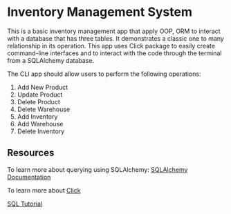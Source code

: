 
# Inventory Management System



This is a basic inventory management app that apply OOP, ORM to interact with a database that has three tables. It demonstrates a classic one to many relationship in its operation. This app uses Click package to easily create command-line interfaces and to interact with the code through the terminal from a SQLAlchemy database.

The CLI app should allow users to perform the following operations:

1. Add New Product
2. Update Product
3. Delete Product
4. Delete Warehouse
5. Add Inventory
6. Add Warehouse
7. Delete Inventory


## Resources

To learn more about querying using SQLAlchemy: [SQLAlchemy Documentation](https://www.sqlalchemy.org/)

To learn more about [Click](https://click.palletsprojects.com/en/8.1.x/)

[SQL Tutorial](https://www.w3schools.com/sql/)
